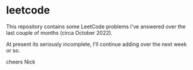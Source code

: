 # leetcode

This repository contains some LeetCode problems I've answered over the last couple of months (circa October 2022).

At present its seriously incomplete, I'll continue adding over the next week or so.

cheers
Nick 
